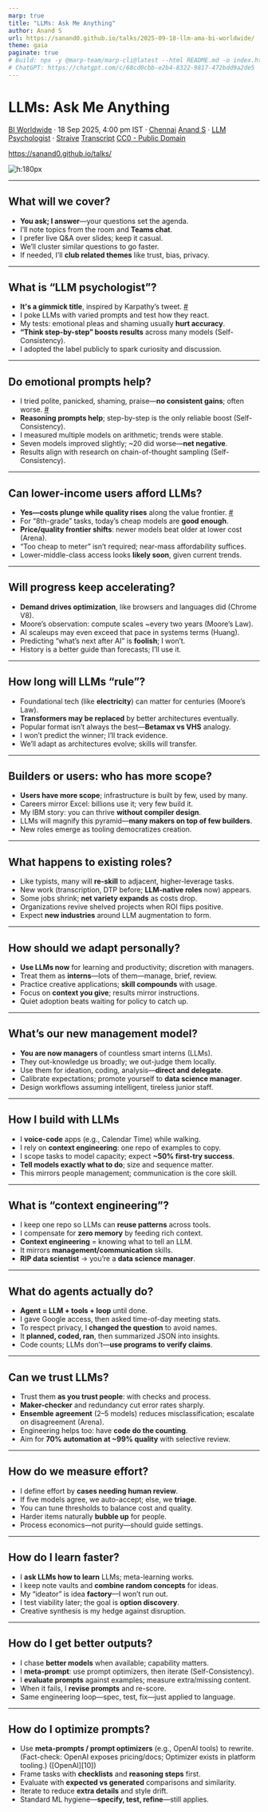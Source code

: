 ```yaml
---
marp: true
title: "LLMs: Ask Me Anything"
author: Anand S
url: https://sanand0.github.io/talks/2025-09-18-llm-ama-bi-worldwide/
theme: gaia
paginate: true
# Build: npx -y @marp-team/marp-cli@latest --html README.md -o index.html
# ChatGPT: https://chatgpt.com/c/68cd0cbb-e2b4-8322-9817-472bdd9a2de5
---
```


<style>
transcript { display: none; }
</style>

# LLMs: Ask Me Anything

[BI Worldwide](https://www.biworldwide.com/) · 18 Sep 2025, 4:00 pm IST · [Chennai](https://maps.app.goo.gl/GxW7USQhuknHL3Vs5)
[Anand S](https://s-anand.net/) · [LLM Psychologist](https://www.linkedin.com/in/sanand0/) · [Straive](https://straive.com/)
[Transcript](https://github.com/sanand0/talks/2025-09-18-llm-ama-bi-worldwide/tree/main/README.md)
[CC0 - Public Domain](https://creativecommons.org/publicdomain/zero/1.0/)

https://sanand0.github.io/talks/

![h:180px](https://api.qrserver.com/v1/create-qr-code/?size=150x150&data=https://sanand0.github.io/talks/2025-09-18-llm-ama-bi-worldwide/)

---

## What will we cover?

- **You ask; I answer**—your questions set the agenda.
- I’ll note topics from the room and **Teams chat**.
- I prefer live Q\&A over slides; keep it casual.
- We’ll cluster similar questions to go faster.
- If needed, I’ll **club related themes** like trust, bias, privacy.

<transcript>

## Host Introduction

We know what HT session stands for because you have explained briefly about it in one of our email communications. And also this is actually a practice of bringing an eminent speaker from the external world who is a subject matter expert to come and share—I mean, create this forum to come and share the best practices and also the subject that they are a kind of expert in.

And this time, in the HT session for this year, FY26, the first session that we have actually scheduled is today, across India. We, on behalf of DAW India, will welcome with a big round of applause, Mr. Anand.

Welcome, sir. There is a quick note. We were just preparing this quick welcome note, going through his website, and there has been a lot of interesting information that he has written on his own. And he has kept it ready in case of any of these sessions, that he wanted to present what is the welcome note that you want to give him. And few experts from what he has actually listed down.

He is an… he is an LMM psychologist that we have actually mentioned. He takes psychology and also he is a co-founder for an organization called Gramener, which is now called as Strive. And he is one of the top 10, one of the top 10 data scientists in India, right? That is, that is also one other thing.

And he is a student of Vidya Mandir, where even Prasad has been one of his batchmates there. And he is a next alumni of IIT Chennai. IIT, the first, the top 10 prestigious institutions have been listed in NIRT this year. So he is from IIT Chennai. And then, he didn’t stop there. Impressed by his managers in IBM, he also went ahead and did his business studies in IIM Bangalore. Right? So he’s both IIT, has done both in IIT as well as in IIM as well.

And he worked at different companies like Lehman Brothers in investment banking, and a couple of brief stints with Boston and Infosys Consultancy in London. Then the startup bug bit him. So along with his four like-minded friends, he started this organization called Gramener. And eventually, that was, then he moved to Singapore and that was taken over or acquired by a company called Strive. That is where he is from.

And you know, we have also mentioned about his blogs. His blog is S-hyphen-anand.net. And he is also a TED speaker, and you could see a lot of his talks that is recorded, and there is a repository on his website. You can go ahead and look at it.

And finally, on the personal side, he has been called as Ajith or Arvind Swami during his IIT sessions, on a funny side of it. And he is also, has learned both Mridangam and keyboard for quite some years and performed at his college as well. With that note, welcome you, sir. The floor is yours. Thank you.

## Speaker's Talk

So now you know, if you want somebody to introduce you, you write the introduction, give it to them.

What shall we talk about today? The floor is yours, actually. I can talk about all kinds of things. **What I talk about will be interesting to me. What you ask for will be interesting to you. You ask.**

**Question**: LLMs is a broad topic. What would you like to know? What are you curious about? What are you worried about? And people on Teams, please feel free to type your questions or topics that you would like to talk about on the chat. I’ll also make a note.

**Question**: Security concerns and data privacy.

**Question**: What do you mean by LLM psychologist?

**Question**: How do you learn?

**Question**: Who has more scope? The one who creates the models or the one who uses?

**Question**: So we already talked about RIP Data Scientist. So maybe it is playing different roles, so we don't want that to happen. So what is it that it's going to do?

**Question**: How long will LLM rule the world?

**Question**: Can we trust the LLM?

**Question**: And from Teams: Bias and lack of transparency as of now.

**Answer**: Fair point. I will club that with, "Can we trust LLMs?" I'll probably take one or two more questions and then we will... Is MCP server integration to LLMs better than OpenAI integration?

**Question**: What is next to AI and what would be the future of roles in software industries that we have today?

**Question**: Is it feasible from a cost perspective, compared to the lower middle class?

My screen is not yet visible, so I will share my screen. And it should be visible if this says it is visible. Great.

</transcript>

---

## What is “LLM psychologist”?

- **It's a gimmick title**, inspired by Karpathy’s tweet. [#][1]
- I poke LLMs with varied prompts and test how they react.
- My tests: emotional pleas and shaming usually **hurt accuracy**.
- **“Think step-by-step” boosts results** across many models (Self-Consistency).
- I adopted the label publicly to spark curiosity and discussion.

<transcript>

So, some of you may have heard of Andrej Karpathy. He coined the term LLM psychologist. He put in a tweet, and here it is somewhere. This was the tweet that originally coined the term.

Is there a way we can reduce the volume so that I can speak a little louder and people still not have a problem? Okay. Now that I am speaking and this is not picking it up. That's about it. Good. Yes.

So Andrej Karpathy said these examples illustrate that no matter how trivial, it makes sense to be a prompt engineer. And he says, I also like to think of this role as a kind of LLM psychologist. I was delivering a talk at MDI Gurgaon and I needed some gimmick. So, what I did was called up our head of HR and said, "Manju, do you have any problem if I start calling myself LLM psychologist? Can I make that my official designation?" She said, "Anand, you have sold your company, you can do what you want." Okay. I went on stage, opened LinkedIn, and in front of everybody, changed my designation to LLM psychologist and declared myself as the world's first official LLM psychologist.

**What is it? It is a gimmick. What does it really mean? Nothing.** This is exactly what I did in 2011 when the term data scientist was coined. I started calling myself data scientist. That term picked up. This probably won't, but it's still different. But what do I do? What I do is explore LLMs, understand what they do, poke them in different ways, and see if by poking them in different ways, they behave differently.

</transcript>

---

## Do emotional prompts help?

- I tried polite, panicked, shaming, praise—**no consistent gains**; often worse. [#](https://sanand0.github.io/llmevals/emotion-prompts/)
- **Reasoning prompts help**; step-by-step is the only reliable boost (Self-Consistency).
- I measured multiple models on arithmetic; trends were stable.
- Seven models improved slightly; \~20 did worse—**net negative**.
- Results align with research on chain-of-thought sampling (Self-Consistency).

<transcript>

For example, one of the things that I have been looking at is people keep saying if you tell an LLM something like, "Oh dear, I am absolutely overwhelmed and I need your help right this second. My hands are shaking, my heart is racing, I urgently need your help, my life depends on it." So if you emotionally blackmail an LLM, it does better. Some people say if you are polite, it does better. Some people say if you say you are a stupid model, it does better. Are these correct? So I tried it out. I ran this on a whole bunch of models, asked it to do some simple arithmetic. And for each of these models, for each of these prompts, I was looking at when does it perform better, which is green, and when does it perform worse, which is red, took the average, and I find that if you emotionally blackmail it or shame it, it actually does consistently worse for many of the LLMs. Seven of them actually do slightly better, but 20-odd do slightly worse.

Reasoning, that is, **"think step-by-step," is the only prompt where it, by and large, consistently improves the performance** in a statistically significant way. And of course, this is something that most models have already incorporated. That's why we have the new reasoning models. And things like being polite, praising them, being afraid, doesn't have any conclusive evidence. On the margin, they might make the model slightly worse, if anything, that's what we have evidence for. This is the kind of thing that I do. Poke models, try and see how they behave, and try and justify my name of LLM psychologist.

</transcript>

---

## Can lower-income users afford LLMs?

- **Yes—costs plunge while quality rises** along the value frontier. [#](https://sanand0.github.io/llmpricing/)
- For “8th-grade” tasks, today’s cheap models are **good enough**.
- **Price/quality frontier shifts**: newer models beat older at lower cost (Arena).
- “Too cheap to meter” isn’t required; near-mass affordability suffices.
- Lower-middle-class access looks **likely soon**, given current trends.

<transcript>

Is this a technology that can reach the lower middle class? Let's see. If I look at the price of LLMs, now the way in which we quantify the price of LLMs, this is a chart that plots a whole bunch of models. X-axis is the cost, Y-axis is the quality. And I'll explain how we measure quality in a minute. But the X-axis is cost per million tokens. What that means is if you take the entire Harry Potter, all seven books, and put it into an LLM, or if you take the King James Bible in its entirety and put it into an LLM, that's about a million tokens. How much will it cost? For the expensive models like GPT-4.5 Preview, it costs $75. GPT-4 costs about $30. This is a logarithmic scale. If you take one of the newer models like DeepSeek Coder One or GPT-Hi, it costs around a dollar. For the really inexpensive ones, Gemini 1.5 Flash, 3.8 cents. Amazon Nova, 3.5 cents.

Now, the quality of an Amazon Nova or Gemini 1.5 Flash, these are somewhat newer models, is comparable to an old model like GPT-4, because the Y-axis is quality and they are roughly at the same height. What do we mean by quality? There is a site, LMSys Leaderboard or LM Arena as it's called, where people can put in any question like, "Why did the chicken cross the road?" and it then sends that request to two different models, but it doesn't tell you which are the two models that it is sending it to. Both of them will generate an output. And then people can read both the responses. So this one says the answer is of course to get to the other side, but it's saying they are trained to escape the farmer's constant expectations. Now it's trying to crack a joke. Annoying fowl language. Okay, these are not bad jokes. And this one just says to get to the other side. I definitely like the one on the left better. So I'm going to say left is better. Now at this point, it will reveal which model it is to me, but I am doing a blind test. I did not know which was the right model. But like this, about 3.5 million people have rated a variety of different models. Llama 4 Scout on the left, MiniMax N1 on the right. Both slightly old models. But I have contributed my rating to the 3.5 million and then it becomes like a chess match. The Elo score is computed between two players who play chess. The exact same algorithm, the Elo score, is computed for these models, and that's what the Y-axis is about. Grandmaster level is 2,400 plus or some such thing. We have scores right now for models ranging from about 1,000 to as high as about 1,500. And this has evolved over time.

So if we start in let's say March 2023, we had GPT-3.5 Turbo, Elo score of around 1141. Not bad, but in my mind, I think of this as close to, let's say, 8th class level intelligence, which is not bad. This is not an 8th class student who knows only what an 8th class student knows. This is an 8th class student who has read all of the internet. A fairly smart student, and I would rely on them for a bunch of things. And not very cheap, but not very expensive. Claude-1 was more expensive, $8 for roughly the same level of quality. But then things moved over time. We started getting newer and newer models. So around March 2024, for instance, Claude 3 Haiku emerged as relatively cheaper and better than many of the neighboring models. Now the models in green are what we would deem as the frontier. That is, there is no model that is both cheaper and better than those models. Let's take Claude 3 Sonnet. There is nothing that is to the top left. Nothing that is both cheaper and better. Similarly, nothing to the top left of Claude 3 Haiku. So there's no reason why you would not pick one of these models. For any other model, let's take Gemini Pro. Claude 3 Haiku is cheaper and better. So why would you ever pick that? As models improved, the cost falls for a given level of quality. GPT-4o Mini was another big leap in that frontier. And then another one that happened was DeepSeek Coder One, which pushed the bounds of cost and quality a fair bit. And as things... Gemini 1.5 Flash Preview was another big jump in that stage. Gemini 1.5 Pro was dominating. This is where we are approximately as of last month, with GPT-Hi being the smartest model. Now, I said this is roughly class 8 level. Around the middle would be class 12 level intelligence. Near the top is close to postgraduate level intelligence. Meaning GPT-5 today is as good as hiring a postgraduate in many areas.

Now, a postgraduate level intelligence is very different from a postgraduate. For example, you tell a postgraduate something now, they will probably remember it an hour later. You talk to ChatGPT in one window, you reopen another window, it has forgotten it in 5 seconds. So you should think of it like Ghajini. It has zero memory. There are several quirks like this. We don't really know how to deal with LLMs, but let us specifically talk about cost. Is it accessible to the lower middle class? What we have is there was a time when an 8th standard level intelligence was available for about a dollar. Over time, that ended up becoming available for something in the order of higher intelligence was available for 5 cents, processing that entire volume. The difference between the most expensive, $75, and the least expensive, about 3.5 cents, is 3.5, 35, $3.5, $35. So that's about 1,000, more than 2,000 times. In other words, **people are creating good models, and it rapidly becomes 2,000 times cheaper**, or it has become about 2,000 times cheaper. Now, will that continue to happen? Let's talk about that. But if it does continue to happen, or even if it doesn't continue to happen, if we take what we have right now, 2,000 times cheaper is nothing to be laughed at. It is crazy. It is the difference between a $1,000 budget and a $2 million budget. Enormous scale that is possible. ChatGPT has, OpenAI has released a 400 rupee plan, and they are probably going to be doing it at a decent margin. If not, DeepSeek or one of the Chinese companies will come in and release it at crazy cost.

People believe that there will be a time when it is too cheap to meter. Arguably, it doesn't need to become too cheap to meter. Electricity is reaching the masses. So intelligence at that level will probably get there. Long answer, but my point of view on is it reachable to the lower middle class is, **yes, maybe not today, but soon enough, given the pace of progress.**

</transcript>

---

## Will progress keep accelerating?

- **Demand drives optimization**, like browsers and languages did (Chrome V8).
- Moore’s observation: compute scales \~every two years (Moore’s Law).
- AI scaleups may even exceed that pace in systems terms (Huang).
- Predicting “what’s next after AI” is **foolish**; I won’t.
- History is a better guide than forecasts; I’ll use it.

<transcript>

Will the pace of progress continue? That many people that I follow and whose opinion I think is well considered believe that we are nowhere near any kind of limit. Moore's Law, which was that every 18 months, one and a half years, computing power of chips will double, has held for decades, since the 1970s when he coined this as a principle. It's happened, but it's happened for very different reasons at different times. But one of the biggest driving factors was that the entire world was using it and there was a huge demand for it to become better. Languages become faster that way. Pretty much everybody is using a browser. JavaScript was such a slow language, and then Chrome came in and introduced the V8 engine, and the speed at which JavaScript gets executed dramatically increased. PHP is a slow language. Facebook came in, improved it, and it became a much faster language. Once there is strong demand, there will be investments that go into it, that will optimize it. And there is more demand in AI than any other field. So I also don't see it tapering off. Which kind of leads to the question, "What's next after AI?" **I don't even know what's next in AI. Who knows what's next after AI? I have absolutely no idea.** So I'm not even going to try and predict. I'm not going to try and predict the future in many areas. I'm not even going to try and predict the present. It's hard enough to understand. I'm going to try and share what I've seen from the past. But what I've seen is that what we can learn from history is probably more relevant for us than what the future might hold, because we've seen things like this so many times.

</transcript>

---

## How long will LLMs “rule”?

- Foundational tech (like **electricity**) can matter for centuries (Moore’s Law).
- **Transformers may be replaced** by better architectures eventually.
- Popular format isn’t always the best—**Betamax vs VHS** analogy.
- I won’t predict the winner; I’ll track evidence.
- We’ll adapt as architectures evolve; skills will transfer.

<transcript>

How many typists do you know? Professional typists? Word processing killed out an entire industry. What happened to them from a professional perspective? Their job as a typist vanished. Did they vanish? No. In the 1940s, there was a strike of lift operators in New York. The entire city came to a standstill. Where are the lift operators? In the late 1800s, London was entirely powered by an army of lamplighters. They would go light the lamp in every street. The number of these was ranging in several hundreds of thousands in just that city. Where are they now? With self-driving cars, you will probably ask the question, where is the driver as a profession? People will change. But that does not mean A, that we have not seen this before, and it does not mean that it is a good thing either. It can be a bad thing also. But it is not something that we have never seen before or any such thing. These things keep happening. It's just that now that it seems like it's happening to us, we say, okay, what should we do? Which is a good question to ask. What should we do is a good question to ask. But "Oh, this is new" is putting it at a higher level of, putting on a pedestal that it doesn't belong. You've seen this kind of a thing every year, some profession or the other just vanishes at scale. We just haven't been as aware of it.

Which is exactly the answer that I'm going to give to the question, "How long will LLMs rule the world?" There are two parts or two interpretations of this question. How long will AI rule the world? How long will large language models, that is the transformer architecture, rule the world? For the first question, I have no answer. Maybe forever, because electricity was arguably seriously scientifically investigated since the 1700s. Benjamin Franklin has talked about his Leyden jar experiments in that era, and people were discovering new things with electricity every day. And that process of discovery continues today with solar energy, we are discovering new ways of transforming something into electricity. The kind of investment that is going into the energy space, specifically into electricity-based vehicles, is enormous. How to make batteries lighter and more efficient is a continuing discussion. So after 350 years, something as foundational as electricity continues to be fairly important. And at the same time, something as revolutionary as a Polaroid camera, who talks about a Polaroid camera these days? So I don't know whether AI itself will go that way. But transformers, which is the specific technology that is behind the bulk of large language models today, people are saying there are other mechanisms. Yann LeCun of Meta is one of those who is a strong proponent of some of the newer architectures, and he believes that the way forward is where LLMs will understand the world, not just words, and the world cannot be modeled in the same way that we are looking at transformers. It is more language that can be modeled this way. Therefore, we need to go beyond that. And there are several non-transformer architectures. Maybe he's right. Maybe he's supporting a Betamax format. Some of you may know that Betamax versus VHS was a huge debate during the videotape era. Betamax was a better format. VHS was the more popular format. And just with marketing, it won out. That can happen too. It doesn't necessarily need to happen that the better format will win. So transformers might not be the best format. It is the popular format. It is unclear whether the popular one will win or the better one will win. So no idea about this either.

</transcript>

---

## Builders or users: who has more scope?

- **Users have more scope**; infrastructure is built by few, used by many.
- Careers mirror Excel: billions use it; very few build it.
- My IBM story: you can thrive **without compiler design**.
- LLMs will magnify this pyramid—**many makers on top of few builders**.
- New roles emerge as tooling democratizes creation.

<transcript>

Let's take who has more scope? The one who creates LLMs or the one who uses LLMs? Who has more scope? The one who creates software or the one who uses software? How many people think there is more scope for people who create software than uses software? How many people think there is more scope for people who use software? That's about 30%. Which means that 70% of you are very diplomatic. Nice.

Okay, that answers the question about LLMs as well then. That is, there will be more demand for people to use, more scope for people who use LLMs, simply because there are so many more opportunities. When I joined IBM in '96, the person sitting in front of me on the train asked me, "What did you study?" "Chemical engineering." "Why are you coming in and taking all the computer science jobs?" "I don't know." "Do you know how to create a compiler?" I've never created a compiler before. "How will you survive in the software industry without even knowing the basics of compiler design?" "I don't know." I survived quite well. I have probably met about five or six people who know how to create a compiler. They don't have jobs because people don't need more and more compilers. People need more and more people who do simple things like me, that is build stuff on top of compilers. Think of it as an inverted pyramid. Infrastructure will be created by a few people. That can be distributed to a large number of people to use it. How many people use Excel? How many people create Excel? It's going to be like that.

</transcript>

---

## What happens to existing roles?

- Like typists, many will **re-skill** to adjacent, higher-leverage tasks.
- New work (transcription, DTP before; **LLM-native roles** now) appears.
- Some jobs shrink; **net variety expands** as costs drop.
- Organizations revive shelved projects when ROI flips positive.
- Expect **new industries** around LLM augmentation to form.

<transcript>

So, what is the future of software or analytics roles? What was the future of the typist when word processors came in? What do you think happened to them? Any guesses?

**Question**: They learned computers.

**Answer**: They learned computers. And what happened after that?

**Question**: They started using it.

**Answer**: They started using the keyboard, and what jobs did they find?

**Question**: Data entry. Stenographers. Other jobs coming.

**Answer**: Now, something like transcription, this where did this come from? It's a completely new job and suddenly opens up a huge space. People are sitting and doing that. DTP comes in because it is now more practical to enter stuff. See, because we had computers and people wanted to move everything into computers, an entire new space of jobs came in. **Now we have LLMs. Heaven knows what they will lead to. And we'll take some guesses. But that basically means that it's creating a new industry.**

Do you already have those skills? Who knows? Maybe we do, maybe we don't. It's entirely possible that the demand for the skills that each of us have could suddenly skyrocket. Let's take examples. Software. Because LLMs can help a software developer code faster, or LLMs can automate software. Great. So which means that there will be many, many, many, many people who will create software. People who can't even program can create software. Great. Theory number one. Therefore, there will be less software developers because people can create software by themselves. Theory number two. Therefore, the value of software, ROI of software, for an hour of investment, the amount that you can get is dramatically higher. If the ROI or the value of something goes up, demand will go up. The person who's creating the software or wants to create the software will say, "Now I want not one software which I can spend time creating on, I want 10 pieces of software." And it's so cheap. Can some of you do this? And somebody who knows how to create some of the software will have a slight edge. They have seen what the basics will have a small edge. Those who know more stuff will probably be able to design even more complex software. Now it starts becoming possible to create software that was not practical before. Companies will say, "Oh, all those 30 projects that we shelled last year because the cost was 3x the value, now can it be done within the budget?" You can say, "Oh yeah, we can do it at one-third the price, not three times the price." Okay, let's do it. Where are the people? Okay, go hire.

Our clients are coming to us and saying, "We need GenAI people." So what do we do? We take people, we put "GenAI" in front of their designation. Data engineer, GenAI data engineer. QA, GenAI QA. Consultant, GenAI consultant. And we give them training, one-day training, one-week training. With GenAI everything is faster, right? And we put them in front of the client. Now the client says, "Do you know GenAI?" The person says, "Yes, I do." And when you ask, "Do you know GenAI?" "Then I know GenAI."

So, there is a demand. Somebody has to fill it. And people will be filling it. Now, does that mean that if you are not the one who's jumping in early to fill that role, you're getting left behind? Maybe. Or maybe you're the person who will be getting the better opportunity which will come up later. I have no clue. So I think it is going to be completely useless for me to try and predict how jobs will evolve. But there are a few patterns that we are seeing. I will come to that in a few minutes.

</transcript>

---

## How should we adapt personally?

- **Use LLMs now** for learning and productivity; discretion with managers.
- Treat them as **interns**—lots of them—manage, brief, review.
- Practice creative applications; **skill compounds** with usage.
- Focus on **context you give**; results mirror instructions.
- Quiet adoption beats waiting for policy to catch up.

<transcript>

What do we do about it? I think there is one thing that is fairly obvious, which is use them. They are good for us in any case. Somebody has given us a technology at low and lowering costs. At the very least, we should use it for our learning, upskilling, for our jobs. A lot of people have this fear that if they say, "I am using AI for my job," then my manager will then feel that AI can do my job and replace me. Okay, don't tell your manager. That doesn't mean you don't use it. Whether you tell them, don't tell them, that is entirely an interpersonal discussion. But not using it, there is no need to not use it. Especially when it can give you a leg up and it gives you practice. Use it, practice it. Especially when people do not realize what this technology can do and the ways in which we can creatively use it. So the more you are able to use it creatively, the more powerful it becomes.

So now, I'm going to pause here and take questions from the chat. What's the impact of jobs when AI is everywhere? Yeah, I will talk a little more about this in a short while. LLM augmentation in future customer support and personalized data analytics and insights. Yeah, let's talk about this in a specific use cases that we should take up.

</transcript>

---

## What’s our new management model?

- **You are now managers** of countless smart interns (LLMs).
- They out-knowledge us broadly; we out-judge them locally.
- Use them for ideation, coding, analysis—**direct and delegate**.
- Calibrate expectations; promote yourself to **data science manager**.
- Design workflows assuming intelligent, tireless junior staff.

<transcript>

Okay, let me go back here. The answer to all of these is **you are now managers. You have a huge team of interns. Learn how to deal with them.** Soon these interns will become smarter and smarter. They're already smarter than us. I probably know more than an LLM in two or three areas. It knows more than me in 25,000 areas. Okay. We use them. It's not that that's going to cause a problem.

</transcript>

---

## How I build with LLMs

- I **voice-code** apps (e.g., Calendar Time) while walking.
- I rely on **context engineering**: one repo of examples to copy.
- I scope tasks to model capacity; expect **\~50% first-try success**.
- **Tell models exactly what to do**; size and sequence matter.
- This mirrors people management; communication is the core skill.

<transcript>

Now, I said I'll show you examples of how I'm using it, and I showed how I'm ideating with it. I also said I will show how I code with it. Now this ideator tool that I showed you was entirely coded by an LLM. How was it coded? So I prefer coding while walking. Now it's, earlier I could not do that very easily. Now it's becoming possible. How? Well, Codex from ChatGPT is, and you'll find you're probably already familiar with it, has a voice input. I can dictate to it. And I can do that from my phone as well. And many of the items that I merged are of that kind. So I'm going to code using my voice an application. What kind of an application shall we build? I wouldn't mind going through my Google Drive and... so if I ask it... or not even my Google Drive, let's say I ask it to go through my calendar and figure out who are the people that I'm spending the most time with. That sounds like a reasonable application that I can have it build.

So, let's do this. Build a tool called calendar time. This should ask the user to log in with their Google account and ask for Google Calendar permissions. When it does that, go through their calendar, specifically the last two weeks by default, but allow the user to specify a different option so that they can choose a different time period if they want. And then get all the meetings from this time period and show that list. But above that list, I want you to show a table that summarizes who are the people that they are spending time with, that is who are the people that they have sent invites to or who have sent invites to them, with the total amount of time that they have spent with that person, sorted in descending order. This can be a long list, so do some UI magic to make it look good. I want this application to look pretty. Now for logging in, don't use the client secret and client ID and all that. Use the UI-based mechanism. You will find that somewhere else in this repository, so you should be able to figure it out.

Now, this is roughly how I build the applications. Let us have it create two versions. Now, let us code.

</transcript>

---

## What is “context engineering”?

- I keep one repo so LLMs can **reuse patterns** across tools.
- I compensate for **zero memory** by feeding rich context.
- **Context engineering** = knowing what to tell an LLM.
- It mirrors **management/communication** skills.
- **RIP data scientist** → you’re a **data science manager**.

<transcript>

There are three things that I want to flag off in the workflow that you just saw. Voice, two options, and towards the end, I said, similar to the other tools in this repository. Let's start backwards. I find that if I have to give instructions every time, it is painful. The problem is that it does not remember stuff that I remember. We normally expect that everyone knows what we know. That's why we get angry when people don't understand us. This thing has zero memory. So there's a lot of effort that goes in into creating context. Which is all good, and we should do that. The way I find it convenient to give context is, rather than maintaining separate repositories for everything, for my tools, I maintain one repository. And that repository is what I have put this task into. And the reason that helps is it can take examples from my other tools and use that as a reference. And I've built a variety of tools. I have another tool that does something with Google Tasks, so I know it will be able to figure it out. Which also relates to a point that I mentioned earlier, which is knowing what it can and cannot do. I've done this about 80, 90 times, this sort of a thing, not this particular example. This I'm trying for the first time. But I know that this is roughly at the 50% failure threshold. 50% chance it will work, 50% chance it will fail, which is why I'm picking it because irrespective of whether it succeeds or fails, it will be a useful example. In short, make sure that you are giving it enough information. That is largely what context engineering is about. And therefore, one of the things that you should learn, whether you are looking at this as a data scientist or a software engineer or any kind of learner, context engineering is important. **Knowing what you need to tell an LLM for it to do what it should do.** Another way of thinking about context engineering is communication. If you want somebody to do something, you have to give them the information so that they can do something. Now, they will come and ask you. LLMs do that as well. If they don't do the job, you can fire them. You can do that with LLMs as well. After doing this for a few weeks, few months, etc., you will get the hang of it and you will get promoted as a manager. That is what will happen here also. **This is no different from management. And therefore, if you want to know how to learn LLMs, learn people.** Not very different. Management is perhaps the same thing as LLM psychology or AI coding or whatever it is. You have a thousand interns now, who are programmers who can work with you. They are also transcribers, they are also all kinds of other things. But you are a manager now. Likewise, you have a thousand analysts. Therefore, you are no longer a data scientist. **You are a data science manager. Rest in peace data scientist, you've been promoted. That's what happened to you.**

</transcript>

---

## What do agents actually do?

- **Agent = LLM + tools + loop** until done.
- I gave Google access, then asked time-of-day meeting stats.
- To respect privacy, I **changed the question** to avoid names.
- It **planned, coded, ran**, then summarized JSON into insights.
- Code counts; LLMs don’t—**use programs to verify claims**.

<transcript>

Now, this particular thing, which is happening here, right? Can be done in a slightly different way. Let me show you API agent. Agents are all the buzz these days. But here's what is an agent? An agent is an LLM running tools in a loop. Let's go through that. LLMs is clear. Running tools, meaning they can take actions, they can do stuff beyond what LLMs can do. You are giving them arms and legs. For example, one of the arms and legs that I can give it is access to my Google account. So I will sign in with my Gramener email ID. And it's not verified, but that's perfectly fine because I built this app. And continue. And log in. So now I have given it access to one tool. I could have given it access to a whole bunch of tools. Running tools in a loop, which means that you give it a task. It will do something. It doesn't get it right, do it again. Again. Again. Again, until it gets the job done. It can do this loop in a variety of different ways. It can say, first I will plan what are all the things that I'm going to do. Then I'm going to execute it. Then I'm going to run it. Then I'm going to fix it. Then I'm going to interpret it and tell the person. And if there is a mistake anywhere, I will go back and do this. In other words, it will keep taking a step forward, but it doesn't always have to be in the same direction. It can meander all over. You are basically giving it permission to continue working. That is the crux of an agent. And you are giving it permission to continue working in any way it wants and giving it prior guidance, which is what we do with humans. So put another way, I don't know how many of you have used sites like Fiverr or Mechanical Turk or whatever, but think of it this way. An LLM is where you call somebody, ask a question, get an answer. If it works, great. Doesn't work, done. An agent is where you call somebody and say, "Go research this task, get the job done, and then come back and deliver it to me in an hour, a day, whatever." The amount of time that you're giving it to play around is largely the difference, but otherwise they are fully autonomous.

So I'm going to ask more or less the same question here. Go through my calendar and tell me who are the people that I have interacted most with in the last, let's say, a week, sorted in descending order of time. This is dangerous because it will reveal all the client names, which brings us to privacy. But you will notice that the problem here is not me sending data to the LLM. The problem is me giving data to you. So let us change the question. Go through and tell me what time of day and what days of the week do I have the most meetings with other people at? Look at maybe the last one week's worth of data and submit.

So now what this does is, step one, thinks about how to write the program. It's doing a plan. Step two, writing a program to solve the problem. This part is perhaps the most critical to how can we trust LLMs. Don't LLMs hallucinate? Firstly, it has run the program. It has gotten some results. I can't for the life of me read JSON well enough. But it's saying that I have most meetings on Thursday. At least this Thursday, a total of seven meetings. Afternoon, 12 to 5 PM. And Thursdays, yeah. So busiest day, Thursdays. Busiest time of day, afternoons, 12 to 5 PM. Yeah, I can believe that. This I can trust because it wrote a program to do it. It didn't just go through my calendar one by one. You tell a human, "I want you to count how many people are there in this room." Plus or minus one is very common. Instead, I tell a machine, "Let people go through one by one on that whatever that thing is, that... exactly." Now that, however many times it slides, as long as people don't jump, is going to get it right. That's not going to make a mistake. And code is like that. LLMs cannot count, but code can count. LLMs are fantastic at languages. Code is a language. Let's use it.

</transcript>

---

## Can we trust LLMs?

- Trust them **as you trust people**: with checks and process.
- **Maker-checker** and redundancy cut error rates sharply.
- **Ensemble agreement** (2–5 models) reduces misclassification; escalate on disagreement (Arena).
- Engineering helps too: have **code do the counting**.
- Aim for **70% automation at \~99% quality** with selective review.

<transcript>

So the way I see it, the workaround to LLMs hallucinating, one of the workarounds to LLMs hallucinating, which is the same problem that humans hallucinate. humans get stuff wrong. Humans make mistakes, LLMs hallucinate, same thing. Now hold on, **we have centuries of experience dealing with human mistakes. That is literally what engineering is about. It is literally what management is about.** We know so many things about this, right? So, for example, one of the things that we can do is double check, maker-checker, existed for centuries.

We were looking at how can LLMs accurately classify chat messages. Somebody says, "Could I take a quick look at my invoice?" Somebody says, "I need help adding some items." "When will I receive my order?" And we ask LLMs to classify it. GPT-4.1 mini got it wrong. It put it under delivery period instead of, sorry, put it in track order instead of delivery period. But Nova Lite got it right. Meta Llama 4 Scout also got it wrong. It put it into delivery period instead of track order, or the other way around, whatever. Whereas for certain questions, many of the LLMs tend to get it right. So, once we do an evaluation against a data set and we know that the LLMs are getting some of these right, some of these wrong, what we can do is start looking at, are they correlated? Do they make the same kinds of mistakes? It turns out that they are not very correlated. So here, the models that are, so the diagonal is yellow. Models are obviously agreeing with themselves. But the answers from, let's say GPT-4.1 Nano are quite different from the answers from Google's Gemma 3. The answers from Gemma 3 are quite different from the answers from 2.272B. So if the models are not likely to agree amongst themselves, and anyway, humans also don't agree amongst themselves, that's a different story. Then what we can do is have one cross-check the work of the other. They are not going to make the same kind of mistake. What is the impact of cross-checking? On average, if you have a model, let's say, classify this, it makes about 14% errors. When you double check and say, "Only if both of you agree, I will take your result," only 3.7% errors. Now you say triple check it. "Only if all three of you agree, I will take the result." 2.2% error. Quintuple check it. Then five of you agree, I will take the result. 0.7% error. And this is by randomly picking models, meaning that by carefully picking models, we can do even better. But that increases manual work because if they disagree, if even one of them disagrees, we will have to check. How much does it increase by? In this case, we found that even with quintuple checking, it's 28.1%, meaning roughly **70% is automated at 99.3% quality. I'll take that. 70% cost reduction at far better than human quality.** How many people can I say are going to get it right 99% of the time? This is fantastic.

So, there are broadly two directions or approaches to how we solve the problem of systems making mistakes, systems being humans or systems being models. One, we solve it through a management process like double checking, triple checking, quadruple checking. The economics will determine how we run the process.

</transcript>

---

## How do we measure effort?

- I define effort by **cases needing human review**.
- If five models agree, we auto-accept; else, we **triage**.
- You can tune thresholds to balance cost and quality.
- Harder items naturally **bubble up** for people.
- Process economics—not purity—should guide settings.

<transcript>

**Question**: How do you define effort?

**Answer**: In this particular case, if there are 100 messages to be checked, then if the model, five models agree and we pass it, then this happens roughly to about 72 of those messages. The remaining 28 messages need to be checked. They may be complicated messages, so you may say, therefore this, okay, do the calculation. Maybe it is 35% effort instead of 100% effort. But the point is here, I'm simply measuring the number of messages that they disagreed on.

So we can, option A, solve it as a management process solution like this. Or we can use code. And the code here, in this case, solved the problem by automating it, which is the engineering version of the solution. Which is what we have been doing for a long time. Therefore, can we trust LLMs? As much as we can trust people. They have their own accuracies. Some are better than others. Use the principles that we know. Bias and lack of transparency and trust, I will come to in a minute.

But what do we do from a job perspective? Because one of the answers to the question, "What do we do?" is learn how to use LLMs better. I'll tell you how I'm learning how to use LLMs better. I am asking LLMs how I can learn how to use LLMs better. They are smart. It's a postgraduate level intelligence. Supposing somebody said, "Anand, I will give you at the cost of $20 a month, however many postgraduates as interns as you want. However many. You want 100, I will give you 100. You want 1,000, I will give you 1,000." My first response is, "Boss, I can't even manage myself, let alone other intelligences." But if somebody's giving it at that crazy a cost, especially zero marginal cost, I have to learn. And these are smart, so they teach me.

</transcript>

---

## How do I learn faster?

- I **ask LLMs how to learn** LLMs; meta-learning works.
- I keep note vaults and **combine random concepts** for ideas.
- My “ideator” is idea **factory**—I won’t run out.
- I test viability later; the goal is **option discovery**.
- Creative synthesis is my hedge against disruption.

<transcript>

So one of the things that I'm trying to do is explore new ideas. How do I explore new ideas? By asking LLMs. How do I ask LLMs? So one of the things that I learned is somewhere where I was reading through what ChatGPT said, it said creativity is about combining ideas. Now my job is at Strive, the organization that I work at, of heading the innovation team. Innovation is about creativity. So can I get LLMs to help me with creativity? Turns out that there is a specific way in which I can do that. I take notes fairly extensively. I have notes around a variety of topics, and I document them as LLM related notes, things I learned, questions to ask, blah, blah, blah, whole series of topics. So one of the random notes that I took on the 10th of September is that Claude AI can work natively with Excel, PPTX, docx files and so on. Another random idea which I had noted on 14th September is depending on the underlying chip a model uses, floating point multiplications may differ. That is because you, different chips calculate slightly differently, the same model running on different chips can produce different results. And I can randomly pick any one of these ideas or I can pick a specific one. Let's say I want to pick something from things I learned, another thing from, let's say, oblique strategies from Brian Eno or core concepts in different fields. Randomly picking from these, I can ask it to give me something. Let us say I want a startup business idea, combining these two weird concepts, something about habit tooling and something about encrypted computation, and click on ideate.

What that does is send a message to ChatGPT saying, "You are a radical concept synthesizer hired to astound even experts." I have no idea if all of this grand words helps, but... "Generate a big, useful, non-obvious idea that is aligned with startup business idea." This is a templated thing that I have created, so it just plugs in the startup business idea word into it, using the two concepts that I have provided. And I've given it instructions on how to go about doing that. It is supposed to generate five ideas and use specific mental model techniques like inversion, mechanism transplant, constraint violation, all of this I learned because ChatGPT said here are some interesting ways of ideating. And then score them on novelty and utility. Pick the top score and based on that, output the top insight, how I can build this idea, how I can test it and so on, in plain simple English.

Now it is generating it. I have done this maybe about 15, 20 times. Every single time it comes up with something that is totally blows my mind. Maybe it is practical, maybe I can do it, maybe I can't do it, doesn't matter. What I know for sure is **I am never going to run out of creative ideas because this is a factory. It can just keep generating creative ideas.** This is making my job secure.

</transcript>

---

## How do I get better outputs?

- I chase **better models** when available; capability matters.
- I **meta-prompt**: use prompt optimizers, then iterate (Self-Consistency).
- I **evaluate prompts** against examples; measure extra/missing content.
- When it fails, I **revise prompts** and re-score.
- Same engineering loop—spec, test, fix—just applied to language.

<transcript>

Another part of my job is writing code or building demo applications. These days, I have discovered two things. The first is, I can tell the LLM, "Build this," and it will by and large get the job done as long as I know how to size it and prompt it. Sizing it meaning don't give it something more than its capacity to do, which I have to learn from experience. Second is, give it to it in a way that does not confuse it and clarifies how to do things. What do I mean by that? Sometimes I say, "I want a complicated application." Then at the end I say, "Write a very, very simple application." Do you want complex or do you want simple? The latter is somewhat easy to solve. You can use a prompt optimizer. The solution to how do I learn, by the way, or sorry, the solution to... I will rephrase this question. How do you whatever it is, is **ask ChatGPT. It has the intelligence.** Earlier it used to be ask Google, ask friends, whatever. ChatGPT combines both of these.

Now, it's come up with five ideas. It's saying, here is an encrypted habit compiler as a startup idea. A declarative habit file that plugs into your existing tools can change team behavior fast while analytics on encrypted counters so that no one's private work trail is exposed. This is interesting. Supposing I am worried that my manager is tracking all my keystrokes and saying I'm not productive, blah, blah, blah. And you've seen several organizations do that because they want their employees to be productive. And the employees do not want their activity to be tracked at least at that level. Organizations also face privacy issues, so they may not be legally allowed to track. What if there was a way of encrypting what the person is doing, capturing that as habits, and being able to aggregate and run this? This is a practical idea. I did not think of this. ChatGPT thought of it. I am not going to tell my boss ChatGPT thought of it. Not his problem. But I'm going to take this and run with it. So, let's take... is this the one that we looked like? Yeah, this is a reasonably viable business plan. Again, I have to validate it.

If it can do stuff like this, then it gives me confidence that it can do more. But there are a few caveats like I said. One, you have to know what its level of capability is, and you have to know how to increase that level of capability. One of it is better prompting, and I will come to that. But the other is using the best models available. The best model available today probably is GPT-5 Pro, which is accessible only if you have the $200 ChatGPT account. I don't. The best model accessible to me is ChatGPT 5 Thinking, which the free version does not always have access to. Sometimes I get access to it with some quota. And with extended thinking enabled, this is an option that I use. So I'm constantly on the lookout, is there some newer, more powerful model? If so, I will jump to that. Because why would I not?

</transcript>

---

## How do I optimize prompts?

- Use **meta-prompts / prompt optimizers** (e.g., OpenAI tools) to rewrite. (Fact-check: OpenAI exposes pricing/docs; Optimizer exists in platform tooling.) ([OpenAI][10])
- Frame tasks with **checklists** and **reasoning steps** first.
- Evaluate with **expected vs generated** comparisons and similarity.
- Iterate to reduce **extra details** and style drift.
- Standard ML hygiene—**specify, test, refine**—still applies.

<transcript>

Second, I always optimize my prompts. This prompt was carefully constructed by searching for "prompt optimizer." And since I'm using OpenAI models, I search for the OpenAI prompt optimizer. And you will eventually find it, but here is where I would... on the playground for OpenAI, you can put in a prompt. So let's say the prompt is, "Given two concepts, create a new creative idea." Yeah, let's say that is a prompt. Now I click on optimize. What it does is, knowing how a specific model, in this case GPT-5, works, it incorporates prompting best practices, rewrites the prompt, and comes up with a better prompt. Now, this works fairly well if you want to one-shot it, that is you're not really sure what to do and how to improve it. But what if you actually know that there is a specific purpose that you have to apply it for? And while this is churning, I will show you something else. A pharma company came to us and they said, "We want to build a model where we tell the patients what they should be doing after the clinical trial test." So they said, "We administer drugs, and there is a standard procedure. For example, the procedure says that following the administration of investigational antibody MBX 23, blah, blah, blah." That is what the clinical trial procedure says. Nobody will understand this. What we really want to tell them is after you receive the study medicine through an IV, we will watch you closely for four hours at the clinic. We will check your blood pressure, we will check your heart rate. So the left side translates into this. And they shared about 10 or 11 such examples and they said, "Can you convert it?" This is the classic machine learning cycle. And what we can do is pass this to an LLM and tell it to automatically generate the prompt. This is the input, this is the output, you generate the prompt. And it said, "You are a medical communicator tasked with transforming blah, blah, blah," and it provides a prompt. Exactly what the prompt optimizer did as well.

And here for the earlier one, it's saying, begin with a concise checklist, three to seven bullet points outlining how you will approach the two ideas conceptually. And it gives me a reason that initial checklist of three to seven bullets planned first promotes clearer, structured thinking for complex synthesis tasks. The same think step-by-step or the reasoning that we saw earlier. It incorporates these best practices and comes up with a better prompt. Good. So rule number one, always meta-prompt. Not always, if it's important, use a meta-prompt. If it is not important, say what you want. Second, evaluate it. So I can generate the output for this. That is, the first column is the expected input, second column is the expected... input, expected output. Third column is what this prompt generated. So we are taking the prompt that it has given us, generating the output. Now we can then check, does it have any extra content? Does it have all relevant content? What is the embedding similarity between these? And evaluate the prompt. That gives us a set of metrics. So it's gone through this and said, on the generated content seems to be introducing extra details in every single case. So for instance, here, the generated output has extra details that are not presented in the expected output like the study medicine, the disease condition, etc. So the prompt that it has generated seems to be something that is always putting in technical terms, which we don't want in our output. Okay. So now we know that it is failing, which is useful, or it's not working perfectly. And we know that it's particularly failing on this side, but not so much on this side. Good. It's not missing stuff, it's adding too much. Now, rather than manually try and fix it, try to fix it, let's revise the prompt. We will send this again to the LLM and have it correct it. So now it says, okay, instead of you are an expert medical, make it a skilled communicator, not expert, just skilled. And it makes a whole series of corrections like this, which we can then re-evaluate. First time, it got a score of 16.84 out of 30. Next time, maybe it will get something higher, maybe it will get something higher. So you can iterate.

In other words, all of the engineering that you learned is still applicable in this case, just that the domain has transferred. But what we are doing here is learning how to use the tools better. Better models, better prompts, using the tools themselves and whatever else we know to improve the prompts, maybe improve the models. The models themselves are being improved by the labs by the models. And that's exactly what we should be doing as well.

I said I'll show you examples of how I'm using it and I showed how I'm ideating with it. And I also said I will show how I code with it. This ideator tool that I showed you was entirely coded by an LLM.

## Host Conclusion

Okay, that's Anand. Anything more I have to say? I don't know. Great job. Thank you, thank you, thank you. And actually I want to leave it open to the floor, you know? What did you guys get from this session?

**Question**: To use LLMs. If you are not using them till now, then yes, absolutely. Anything else?

**Question**: Go as life takes you.

**Answer**: Go as life takes you. Okay.

**Question**: Transform yourself.

**Answer**: That's one thing. That’s for myself, yeah.

**Question**: Keep thinking about LLMs.

**Answer**: Keep thinking about LLMs. Okay. In fact, once again, I would say don't think. Let the LLM think for you. That's what he said. Right? Don't think.

**Question**: The same thing, if we use LLMs continuously, our brains will deteriorate.

**Answer**: If we use calculators continuously, we stop being able to do mental mathematics. If we use machines continuously, our muscles will atrophy. If we stop cultivating food, then we will lose our ability to survive when there is no food available to us. If we stop wearing clothes, we will lose the ability to protect ourselves against the weather. We should stop doing all of these if we want to live in an environment which is very harsh, where we don't have all of this kind of support. And it is, I'm not saying that we should not do that. I'm saying that over time, the opportunities that we have to live in such environments, the need for such things will keep reducing. We had to study log tables. We did not have the opportunity to use calculators. The current generation has the opportunity to use scientific calculators but not computers in exams. In my exams, I tell them, "Please use the internet, please use ChatGPT, please use your friends, please use your pets if you want, work in a group, pay somebody to take the exam for you, but get the job done." After having told all of this to them, only 50% are copying. The rest are saying, "No, no, I still will not copy. I will do it by myself." And then they come to my company and then they say, "No, I will discover the wheel by myself. I will not reuse, I will only reinvent." There is a place for originality, all of that. There is also a place for reuse and standing on the shoulders of technological innovations is not necessarily a bad thing, but it comes with consequences.

**Host**: Great. Thank you. I don't know, many of you are not sure if you're aware, so Anand is also a professor at IIT Madras, and he makes a lot of new nerds coming out in the space of artificial intelligence, data science, data. If you say data, I think that's him. I know, do check out. I think the biggest learning for all of us, why I really want him to be here is, Anand was not like this two years back. Not like this two and a half years back. He was not. I know him for years, I mean, I don't tell my age here, but or his age, but knowing him from so long. Two and a half years back, in the last two and a half years, if I see how he has transformed himself from being that old data science kind of a person, the old data engineering kind of a person to what he is today, you can figure out when you start following his posts on LinkedIn. He is someone who posts almost every day his thoughts and learnings because he wants to share with the world. With the opinion, if I'm not wrong, that when more and more people share like this, we learn, we are letting our LLMs learn more from it and it's going to help us as we need it. It’s a very different thought process. And I think if you are still using typing and creating PPTs, you do have a problem. If you are still using Excel and formulae on that, we still have a problem. We do have a problem. If you're still not able to understand how to do data analysis from data that you're seeing, you're trying to do manually a lot of things, that means we are not being efficient. I think our promise to our business is about making ourselves more efficient and making our businesses more efficient. And I think there's a huge opportunity. There's a world of abundance right in front of us. And as he talked about Moore's Law, it is always compounding continuously. So please ensure, reflect back, I think the recording is going to be there. Do take a look at it. I'm sure a lot of you will start looking at the recording again, what he did, how he did, how he did the comparisons, how he did the verification of one LLM with another LLM, etc. So please do that in your day-to-day life and ensure that we all actually embrace this as part of our life and not being afraid of staying away from it. That's the last thing that we want to have. And it very much ties into our overall strategy of this year of building the AI muscle. Okay? So thank you, Anand. Thanks a lot. That was eye-opening, heart-opening, I don't know what all to say. You know, I think on behalf of everyone, thanks a lot.

Thank you. Thanks a lot, sir. I also did not know it was so heavy.

</notes>

---

# LLMs: Ask me Anything

[BI Worldwide](https://www.biworldwide.com/) · 18 Sep 2025, 4:00 pm IST · [Chennai](https://maps.app.goo.gl/GxW7USQhuknHL3Vs5)
[Anand S](https://s-anand.net/) · [LLM Psychologist](https://www.linkedin.com/in/sanand0/) · [Straive](https://straive.com/)
[Transcript](https://github.com/sanand0/talks/2025-09-18-llm-ama-bi-worldwide/)
[CC0 - Public Domain](https://creativecommons.org/publicdomain/zero/1.0/)

https://sanand0.github.io/talks/

![h:180px](https://api.qrserver.com/v1/create-qr-code/?size=150x150&data=https://sanand0.github.io/talks/2025-09-18-llm-ama-bi-worldwide/)

---

## Fact checks and references

- Karpathy’s “LLM psychologist” phrasing and commentary: ([X][1])
- Chatbot Arena’s **Elo** method for quality comparisons: ([LMSYS][2])
- Chain-of-thought / self-consistency improves reasoning: ([arXiv][3])
- Moore’s Law framing (doubling, 2 years; not physics): ([Newsroom][4])
- Browser/JS speedups (V8 & Chrome performance): ([v8.dev][5])
- System-level “beyond Moore” scaling claims (industry): ([Barron's][6])

[1]: https://x.com/karpathy/status/1627366426771337216 "Andrej Karpathy"
[2]: https://lmsys.org/blog/2023-05-03-arena/ "Chatbot Arena: Benchmarking LLMs in the Wild with Elo ..."
[3]: https://arxiv.org/abs/2203.11171 "Self-Consistency Improves Chain of Thought Reasoning in Language Models"
[4]: https://newsroom.intel.com/press-kit/moores-law "Press Kit: Moore's Law"
[5]: https://v8.dev/blog/10-years "Celebrating 10 years of V8"
[6]: https://www.barrons.com/articles/nvidia-moores-law-chip-speeds-23acc5c6 "Nvidia CEO Jensen Huang Predicts 'Hyper Moore's Law' Pace for AI"
